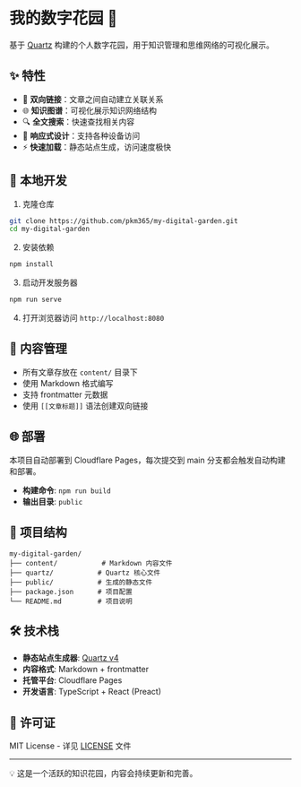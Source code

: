 # 我的数字花园 🌱

基于 [Quartz](https://quartz.jzhao.xyz/) 构建的个人数字花园，用于知识管理和思维网络的可视化展示。

## ✨ 特性

- 🔗 **双向链接**：文章之间自动建立关联关系
- 🌐 **知识图谱**：可视化展示知识网络结构
- 🔍 **全文搜索**：快速查找相关内容
- 📱 **响应式设计**：支持各种设备访问
- ⚡ **快速加载**：静态站点生成，访问速度极快

## 🚀 本地开发

1. 克隆仓库
```bash
git clone https://github.com/pkm365/my-digital-garden.git
cd my-digital-garden
```

2. 安装依赖
```bash
npm install
```

3. 启动开发服务器
```bash
npm run serve
```

4. 打开浏览器访问 `http://localhost:8080`

## 📝 内容管理

- 所有文章存放在 `content/` 目录下
- 使用 Markdown 格式编写
- 支持 frontmatter 元数据
- 使用 `[[文章标题]]` 语法创建双向链接

## 🌐 部署

本项目自动部署到 Cloudflare Pages，每次提交到 main 分支都会触发自动构建和部署。

- **构建命令**: `npm run build`
- **输出目录**: `public`

## 📁 项目结构

```
my-digital-garden/
├── content/           # Markdown 内容文件
├── quartz/           # Quartz 核心文件
├── public/           # 生成的静态文件
├── package.json      # 项目配置
└── README.md         # 项目说明
```

## 🛠️ 技术栈

- **静态站点生成器**: [Quartz v4](https://quartz.jzhao.xyz/)
- **内容格式**: Markdown + frontmatter
- **托管平台**: Cloudflare Pages
- **开发语言**: TypeScript + React (Preact)

## 📄 许可证

MIT License - 详见 [LICENSE](LICENSE) 文件

---

💡 这是一个活跃的知识花园，内容会持续更新和完善。
